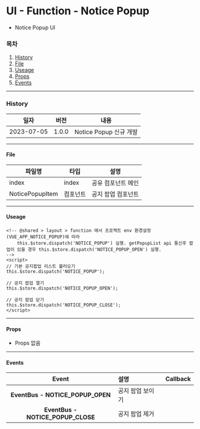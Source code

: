 # UI - Function - Notice Popup

-   Notice Popup UI

### 목차

1. [History](#history)
2. [File](#file)
3. [Useage](#useage)
4. [Props](#props)
5. [Events](#events)

---

### History

| 일자       | 버전  | 내용                   |
| ---------- | ----- | ---------------------- |
| 2023-07-05 | 1.0.0 | Notice Popup 신규 개발 |

---

#### File

| 파일명          | 타입     | 설명               |
| --------------- | -------- | ------------------ |
| index           | index    | 공유 컴포넌트 메인 |
| NoticePopupItem | 컴포넌트 | 공지 팝업 컴포넌트 |

---

#### Useage

```vue
<!-- @shared > layout > function 에서 프로젝트 env 환경설정(VUE_APP_NOTICE_POPUP)에 따라 
    this.$store.dispatch('NOTICE_POPUP') 실행. getPopupList api 통신후 팝업이 있을 경우 this.$store.dispatch('NOTICE_POPUP_OPEN') 실행.
-->
<script>
// 기본 공지팝업 리스트 불러오기
this.$store.dispatch('NOTICE_POPUP');

// 공지 팝업 열기
this.$store.dispatch('NOTICE_POPUP_OPEN');

// 공지 팝업 닫기
this.$store.dispatch('NOTICE_POPUP_CLOSE');
</script>
```

---

#### Props

-   Props 없음

---

#### Events

|               Event               | 설명             | Callback |
| :-------------------------------: | :--------------- | :------- |
| **EventBus - NOTICE_POPUP_OPEN**  | 공지 팝업 보이기 |          |
| **EventBus - NOTICE_POPUP_CLOSE** | 공지 팝업 제거   |          |
